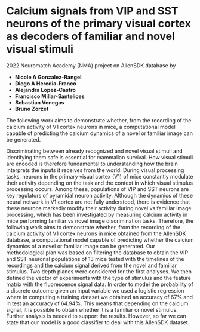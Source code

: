 # Calcium signals from VIP and SST neurons of the primary visual cortex as decoders of familiar and novel visual stimuli 

2022 Neuromatch Academy (NMA) project on AllenSDK database by

- **Nicole A Gonzalez-Rangel**
- **Diego A Heredia-Franco**
- **Alejandra Lopez-Castro**
- **Francisco Millar-Santelices**
- **Sebastian Venegas**
- **Bruno Zorzet**

The following work aims to demonstrate whether, from the recording of the calcium activity of V1 cortex neurons in mice, a computational model capable of predicting the calcium dynamics of a novel or familiar image can be generated.

Discriminating between already recognized and novel visual stimuli and identifying them safe is essential for mammalian survival. How visual stimuli are encoded is therefore  fundamental to understanding how the brain interprets the inputs it receives from the world. During visual processing tasks, neurons in the primary visual cortex (V1) of mice constantly modulate their activity depending on the task and the context in which visual stimulus processing occurs. Among these, populations of VIP and SST neurons are key regulators of pyramidal neuron activity. Although the dynamics of these neural network in V1 cortex are not fully understood, there is evidence that these neurons markedly modify their activity during novel vs familiar image processing, which has been investigated by measuring calcium activity in mice performing familiar vs novel image discrimination tasks. Therefore, the following work aims to demonstrate whether, from the recording of the calcium activity of V1 cortex neurons in mice obtained from the AllenSDK database, a computational model capable of predicting whether the calcium dynamics of a novel or familiar image can be generated. Our methodological plan was based on filtering the database to obtain the VIP and SST neuronal populations of 13 mice tested with the timelines of the recordings and the calcium signal derived from the novel and familiar stimulus. Two depth planes were considered for the first analyses. We then defined the vector of experiments with the type of stimulus and the feature matrix with the fluorescence signal data. In order to model the probability of a discrete outcome given an input variable we used a logistic regression where in computing a training dataset we obtained an accuracy of 67% and in test an accuracy of 64.94%. This means that depending on the calcium signal, it is possible to obtain whether it is a familiar or novel stimulus. Further analysis is needed to support the results. However, so far we can state that our model is a good classifier to deal with this AllenSDK dataset. 
